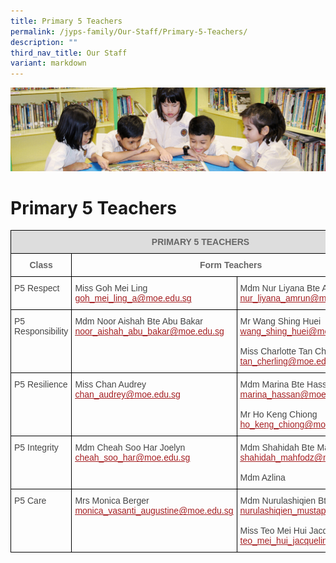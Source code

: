 ```yaml
---
title: Primary 5 Teachers
permalink: /jyps-family/Our-Staff/Primary-5-Teachers/
description: ""
third_nav_title: Our Staff
variant: markdown
---
```

![](/images/banner.gif)

Primary 5 Teachers
==================

<style type="text/css">
.tg  {border-collapse:collapse;border-spacing:0;}
.tg td{border-color:black;border-style:solid;border-width:1px;font-family:Arial, sans-serif;font-size:14px;
  overflow:hidden;padding:10px 5px;word-break:normal;}
.tg th{border-color:black;border-style:solid;border-width:1px;font-family:Arial, sans-serif;font-size:14px;
  font-weight:normal;overflow:hidden;padding:10px 5px;word-break:normal;}
.tg .tg-a4yv{background-color:#DDD;color:#666;font-weight:bold;text-align:center;vertical-align:top}
.tg .tg-hvnt{color:#666;text-align:center;vertical-align:top}
.tg .tg-0qja{color:#A52023;text-align:left;text-decoration:underline;vertical-align:top}
.tg .tg-lpmw{color:#666;font-weight:bold;text-align:center;vertical-align:top}
.tg .tg-que8{color:#454545;text-align:left;vertical-align:top}
</style>
<table class="tg">
<thead>
  <tr>
    <th class="tg-a4yv" colspan="3">PRIMARY 5 TEACHERS<span style="color:#666;background-color:#DDD"> </span></th>
  </tr>
</thead>
<tbody>
  <tr>
    <td class="tg-lpmw"> Class</td>
    <td class="tg-lpmw" colspan="2">Form Teachers</td>
  </tr>
  <tr>
    <td class="tg-que8"> P5 Respect</td>
    <td class="tg-que8"> Miss Goh Mei Ling<br> <a href="mailto:goh_mei_ling_a@moe.edu.sg"><span style="text-decoration:underline;color:#A52023">goh_mei_ling_a@moe.edu.sg</span></a><br></td>
    <td class="tg-que8"> Mdm Nur Liyana Bte Amrun<br> <a href="mailto:nur_liyana_amrun@moe.edu.sg"><span style="text-decoration:underline;color:#A52023">nur_liyana_amrun@moe.edu.sg</span></a><br></td>
  </tr>
  <tr>
    <td class="tg-que8"> P5 Responsibility</td>
    <td class="tg-que8"> Mdm Noor Aishah Bte Abu Bakar<br> <a href="mailto:noor_aishah_abu_bakar@moe.edu.sg"><span style="text-decoration:underline;color:#A52023">noor_aishah_abu_bakar@moe.edu.sg</span></a><br></td>
    <td class="tg-que8"> Mr Wang Shing Huei<br> <a href="mailto:wang_shing_huei@moe.edu.sg"><span style="text-decoration:underline;color:#A52023">wang_shing_huei@moe.edu.sg</span></a><br><br> Miss Charlotte Tan Cher Ling<br> <a href="mailto:tan_cherling@moe.edu.sg"><span style="text-decoration:underline;color:#A52023">tan_cherling@moe.edu.sg</span></a></td>
  </tr>
  <tr>
    <td class="tg-que8"> P5 Resilience</td>
    <td class="tg-que8"> Miss Chan Audrey<br> <a href="mailto:chan_audrey@moe.edu.sg"><span style="text-decoration:underline;color:#A52023">chan_audrey@moe.edu.sg</span></a><br></td>
    <td class="tg-que8"> Mdm Marina Bte Hassan<br> <a href="mailto:marina_hassan@moe.edu.sg"><span style="text-decoration:underline;color:#A52023">marina_hassan@moe.edu.sg</span></a><br><br> Mr Ho Keng Chiong&nbsp;<br> <a href="mailto:ho_keng_chiong@moe.edu.sg"><span style="text-decoration:underline;color:#A52023">ho_keng_chiong@moe.edu.sg</span></a> </td>
  </tr>
  <tr>
    <td class="tg-que8"> P5 Integrity</td>
    <td class="tg-que8"> Mdm Cheah Soo Har Joelyn<br> <a href="mailto:cheah_soo_har@moe.edu.sg"><span style="text-decoration:underline;color:#A52023">cheah_soo_har@moe.edu.sg</span></a><br></td>
    <td class="tg-que8"> Mdm Shahidah Bte Mahfodz<br> <a href="mailto:shahidah_mahfodz@moe.edu.sg"><span style="text-decoration:underline;color:#A52023">shahidah_mahfodz@moe.edu.sg</span></a><br><br> Mdm Azlina<br> <a href="mailto:chua_shirley@moe.edu.sg"><span style="text-decoration:underline;color:#A52023"></span></a> </td>
  </tr>
  <tr>
    <td class="tg-que8"> P5 Care</td>
    <td class="tg-que8"> Mrs Monica Berger<br> <a href="mailto:monica_vasanti_augustine@moe.edu.sg"><span style="text-decoration:underline;color:#A52023">monica_vasanti_augustine@moe.edu.sg</span></a><br></td>
    <td class="tg-que8"> Mdm Nurulashiqien Bte Mustapa<br> <a href="mailto:nurulashiqien_mustapa@moe.edu.sg"><span style="text-decoration:underline;color:#A52023">nurulashiqien_mustapa@moe.edu.sg</span></a><br><br> Miss Teo Mei Hui Jacqueline&nbsp;<br> <a href="mailto:teo_mei_hui_jacqueline@moe.edu.sg"><span style="text-decoration:underline;color:#A52023">teo_mei_hui_jacqueline@moe.edu.sg</span></a> </td>
  </tr>
</tbody>
</table>